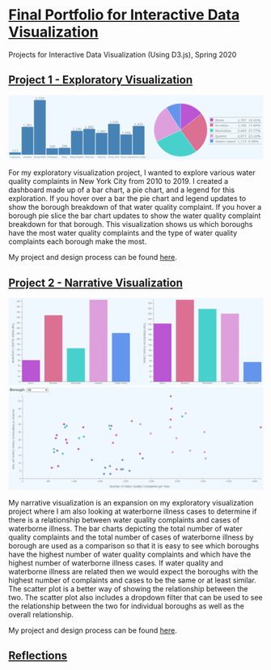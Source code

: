 # [Final Portfolio for Interactive Data Visualization](https://sheri-kamal.github.io/DATA73200-SP2020/)
Projects for Interactive Data Visualization (Using D3.js), Spring 2020

## [Project 1 - Exploratory Visualization](https://sheri-kamal.github.io/DATA73200-SP2020/Exploratory/)

![Exploratory Visualization Dashboard](https://github.com/sheri-kamal/DATA73200-SP2020/blob/master/Exploratory/Exploratory%20Visualization.PNG)

For my exploratory visualization project, I wanted to explore various water quality complaints in New York City from 2010 to 2019. I created a dashboard made up of a bar chart, a pie chart, and a legend for this exploration. If you hover over a bar the pie chart and legend updates to show the borough breakdown of that water quality complaint. If you hover a borough pie slice the bar chart updates to show the water quality complaint breakdown for that borough. This visualization shows us which boroughs have the most water quality complaints and the type of water quality complaints each borough make the most.

My project and design process can be found [here](https://github.com/sheri-kamal/DATA73200-SP2020/tree/master/Exploratory).

## [Project 2 - Narrative Visualization](https://sheri-kamal.github.io/DATA73200-SP2020/Narrative/)

![Narrative Bar Charts](https://github.com/sheri-kamal/DATA73200-SP2020/blob/master/Narrative/Narrative%20Bar%20Chart%20Visualization.PNG) ![Narrative Scatter Plot](https://github.com/sheri-kamal/DATA73200-SP2020/blob/master/Narrative/Narrative%20Scatter%20Plot%20Visualization.PNG)

My narrative visualization is an expansion on my exploratory visualization project where I am also looking at waterborne illness cases to determine if there is a relationship between water quality complaints and cases of waterborne illness. The bar charts depicting the total number of water quality complaints and the total number of cases of waterborne illness by borough are used as a comparison so that it is easy to see which boroughs have the highest number of water quality complaints and which have the highest number of waterborne illness cases. If water quality and waterborne illness are related then we would expect the boroughs with the highest number of complaints and cases to be the same or at least similar. The scatter plot is a better way of showing the relationship between the two. The scatter plot also includes a dropdown filter that can be used to see the relationship between the two for individual boroughs as well as the overall relationship.

My project and design process can be found [here](https://github.com/sheri-kamal/DATA73200-SP2020/tree/master/Narrative).

## [Reflections](https://github.com/sheri-kamal/DATA73200-SP2020/blob/master/Final%20Portfolio%20Reflections.pdf)
